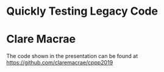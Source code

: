 # Quickly Testing Legacy Code
# Clare Macrae

The code shown in the presentation can be found at https://github.com/claremacrae/cppp2019